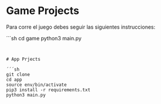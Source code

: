 # Game Projects

Para corre el juego debes seguir las siguientes instrucciones:

´´´sh
cd game 
python3 main.py
```


# App Prjects

´´´sh
git clone
cd app
source env/bin/activate
pip3 install -r requirements.txt
python3 main.py
``` 